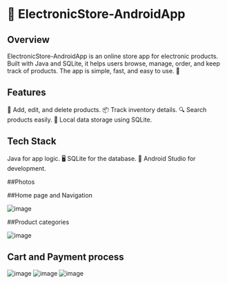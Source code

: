 # 📱 ElectronicStore-AndroidApp
## Overview
ElectronicStore-AndroidApp is an online store app for electronic products. Built with Java and SQLite, it helps users browse, manage, order, and keep track of products. The app is simple, fast, and easy to use. 🛒

## Features
📝 Add, edit, and delete products.
📦 Track inventory details.
🔍 Search products easily.
💾 Local data storage using SQLite.

## Tech Stack
Java for app logic. 🖥️
SQLite for the database. 📂
Android Studio for development. 

##Photos

##Home page and Navigation  


![image](https://github.com/user-attachments/assets/191205ad-e0e2-4449-ab10-2983d4695d79)

##Product categories  


![image](https://github.com/user-attachments/assets/d8328bf7-5a51-440a-a212-e03715183250)

## Cart and Payment process  

![image](https://github.com/user-attachments/assets/26890635-a8a5-45b6-b445-49786d5900e6)
![image](https://github.com/user-attachments/assets/d9b6e59d-210f-4e17-a158-e61c3f2b3fb1)
![image](https://github.com/user-attachments/assets/b11a4f0b-fb06-4f03-bf1f-9b4d9221a9ba)

